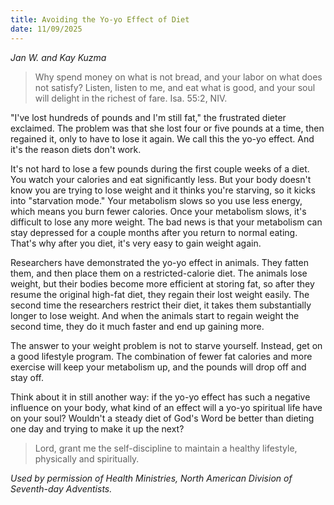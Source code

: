```yaml
---
title: Avoiding the Yo-yo Effect of Diet
date: 11/09/2025
---
```


_Jan W. and Kay Kuzma_

> <p></p>
> Why spend money on what is not bread, and your labor on what does not satisfy? Listen, listen to me, and eat what is good, and your soul will delight in the richest of fare. Isa. 55:2, NIV.

"I've lost hundreds of pounds and I'm still fat," the frustrated dieter exclaimed. The problem was that she lost four or five pounds at a time, then regained it, only to have to lose it again. We call this the yo-yo effect. And it's the reason diets don't work.

It's not hard to lose a few pounds during the first couple weeks of a diet. You watch your calories and eat significantly less. But your body doesn't know you are trying to lose weight and it thinks you're starving, so it kicks into "starvation mode." Your metabolism slows so you use less energy, which means you burn fewer calories. Once your metabolism slows, it's difficult to lose any more weight. The bad news is that your metabolism can stay depressed for a couple months after you return to normal eating. That's why after you diet, it's very easy to gain weight again.

Researchers have demonstrated the yo-yo effect in animals. They fatten them, and then place them on a restricted-calorie diet. The animals lose weight, but their bodies become more efficient at storing fat, so after they resume the original high-fat diet, they regain their lost weight easily. The second time the researchers restrict their diet, it takes them substantially longer to lose weight. And when the animals start to regain weight the second time, they do it much faster and end up gaining more.

The answer to your weight problem is not to starve yourself. Instead, get on a good lifestyle program. The combination of fewer fat calories and more exercise will keep your metabolism up, and the pounds will drop off and stay off.

Think about it in still another way: if the yo-yo effect has such a negative influence on your body, what kind of an effect will a yo-yo spiritual life have on your soul? Wouldn't a steady diet of God's Word be better than dieting one day and trying to make it up the next?

> <callout></callout>
> Lord, grant me the self-discipline to maintain a healthy lifestyle, physically and spiritually.

_Used by permission of Health Ministries, North American Division of Seventh-day Adventists._